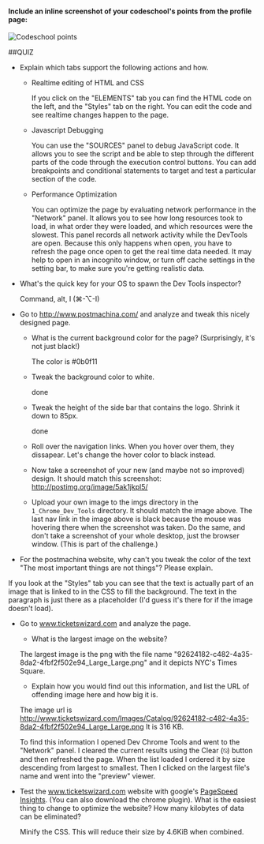 #### Include an inline screenshot of your codeschool's points from the profile page:

![Codeschool points](https://c1.staticflickr.com/3/2898/14074841077_9887c2e785.jpg)

<!-- Modify the Markdown to include your answers. Don't delete the questions! -->

##QUIZ
* Explain which tabs support the following actions and how.
  
  * Realtime editing of HTML and CSS 
   
    If you click on the "ELEMENTS" tab you can find the HTML code on the left, and the "Styles" tab on the right. You can edit the code and see realtime changes happen to the page.
  
  * Javascript Debugging
    
    You can use the "SOURCES" panel to debug JavaScript code. It allows you to see the script and be able to step through the different parts of the code through the execution control buttons. You can add breakpoints and conditional statements to target and test a particular section of the code.
  
  * Performance Optimization
  
    You can optimize the page by evaluating network performance in the "Network" panel. It allows you to see how long resources took to load, in what order they were loaded, and which resources were the slowest. This panel records all network activity while the DevTools are open. Because this only happens when open, you have to refresh the page once open to get the real time data needed. It may help to open in an incognito window, or turn off cache settings in the setting bar, to make sure you're getting realistic data.  

* What's the quick key for your OS to spawn the Dev Tools inspector?
  
  Command, alt, I (⌘-⌥-I)

* Go to http://www.postmachina.com/ and analyze and tweak this nicely designed page.
  
  * What is the current background color for the page?  (Surprisingly, it's not just black!)
  
    The color is #0b0f11
  
  * Tweak the background color to white.
   
    done
  
  * Tweak the height of the side bar that contains the logo.  Shrink it down to 85px.
   
    done
  
  * Roll over the navigation links.  When you hover over them, they dissapear.  Let's change the hover color to black instead.

  * Now take a screenshot of your new (and maybe not so improved) design.  It should match this screenshot: http://postimg.org/image/5ak1jkpl5/



  * Upload your own image to the imgs directory in the `1_Chrome_Dev_Tools` directory.  It should match the image above. The last nav link in the image above is black because the mouse was hovering there when the screenshot was taken. Do the same, and don't take a screenshot of your whole desktop, just the browser window. (This is part of the challenge.)


* For the postmachina website, why can't you tweak the color of the text "The most important things are not things"?  Please explain.

If you look at the "Styles" tab you can see that the text is actually part of an image that is linked to in the CSS to fill the background. The text in the paragraph is just there as a placeholder (I'd guess it's there for if the image doesn't load).

* Go to www.ticketswizard.com and analyze the page.  
  * What is the largest image on the website? 

  The largest image is the png with the file name "92624182-c482-4a35-8da2-4fbf2f502e94_Large_Large.png" and it depicts NYC's Times Square.

  * Explain how you would find out this information, and list the URL of offending image here and how big it is.

  The image url is http://www.ticketswizard.com/Images/Catalog/92624182-c482-4a35-8da2-4fbf2f502e94_Large_Large.png
  It is 316 KB.

  To find this information I opened Dev Chrome Tools and went to the "Network" panel. I cleared the current results using the Clear (⍉) button and then refreshed the page. When the list loaded I ordered it by size descending from largest to smallest. Then I clicked on the largest file's name and went into the "preview" viewer. 

* Test the www.ticketswizard.com website with google's [PageSpeed Insights](http://www.ticketswizard.com/).  (You can also download the chrome plugin).  What is the easiest thing to change to optimize the website?  How many kilobytes of data can be eliminated?

  Minify the CSS. This will reduce their size by 4.6KiB when combined.